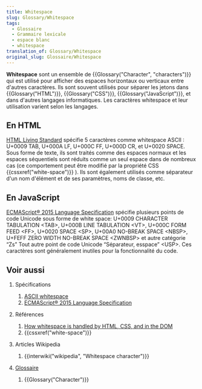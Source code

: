 ```yaml
---
title: Whitespace
slug: Glossary/Whitespace
tags:
  - Glossaire
  - Grammaire lexicale
  - espace blanc
  - whitespace
translation_of: Glossary/Whitespace
original_slug: Glossaire/Whitespace
---
```

**Whitespace** sont un ensemble de {{Glossary("Character", "characters")}} qui est utilisé pour afficher des espaces horizontaux ou verticaux entre d'autres caractères. Ils sont souvent utilisés pour séparer les jetons dans {{Glossary("HTML")}}, {{Glossary("CSS")}}, {{Glossary("JavaScript")}}, et dans d'autres langages informatiques. Les caractères whitespace et leur utilisation varient selon les langages.

## En HTML

[HTML Living Standard](https://html.spec.whatwg.org/) spécifie 5 caractères comme whitespace ASCII : U+0009 TAB, U+000A LF, U+000C FF, U+000D CR, et U+0020 SPACE. Sous forme de texte, ils sont traités comme des espaces normaux et les espaces séquentiels sont réduits comme un seul espace dans de nombreux cas (ce comportement peut être modifié par la propriété CSS {{cssxref("white-space")}} ). Ils sont également utilisés comme séparateur d'un nom d'élément et de ses paramètres, noms de classe, etc.

## En JavaScript

[ECMAScript® 2015 Language Specification](https://www.ecma-international.org/ecma-262/6.0/#sec-white-space) spécifie plusieurs points de code Unicode sous forme de white space: U+0009 CHARACTER TABULATION \<TAB>, U+000B LINE TABULATION \<VT>, U+000C FORM FEED \<FF>, U+0020 SPACE \<SP>, U+00A0 NO-BREAK SPACE \<NBSP>, U+FEFF ZERO WIDTH NO-BREAK SPACE \<ZWNBSP> et autre catégorie “Zs” Tout autre point de code Unicode “Séparateur, esspace” \<USP>. Ces caractères sont généralement inutiles pour la fonctionnalité du code.

## Voir aussi

1.  Spécifications

    1.  [ASCII whitespace](https://infra.spec.whatwg.org/#ascii-whitespace)
    2.  [ECMAScript® 2015 Language Specification](https://www.ecma-international.org/ecma-262/6.0/#sec-white-space)

2.  Références

    1.  [How whitespace is handled by HTML, CSS, and in the DOM](/fr/docs/Web/API/Document_Object_Model/Whitespace)
    2.  {{cssxref("white-space")}}

3.  Articles Wikipedia

    1.  {{interwiki("wikipedia", "Whitespace character")}}

4.  [Glossaire](/fr/docs/Glossaire)

    1.  {{Glossary("Character")}}
